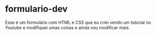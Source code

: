 # formulario-dev
Esse é um formulário com HTML e CSS que eu criei vendo um tutorial no Youtube e modifiquei umas  coisas e ainda vou modificar mais.
